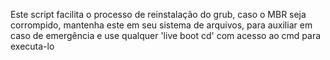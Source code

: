 Este script facilita o processo de reinstalação do grub, caso o MBR seja corrompido, mantenha este em seu sistema de arquivos, para auxiliar em caso de emergência e use
 qualquer 'live boot cd' com acesso ao cmd para executa-lo
